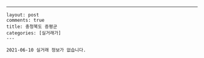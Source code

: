 ---
    layout: post
    comments: true
    title: 충청북도 증평군
    categories: [실거래가]
    ---

    2021-06-10 실거래 정보가 없습니다.

    